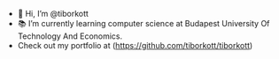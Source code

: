 - 👋 Hi, I’m @tiborkott
- 📚 I’m currently learning computer science at Budapest University Of Technology And Economics.
- Check out my portfolio at (https://github.com/tiborkott/tiborkott)

<!---
tiborkott/tiborkott is a ✨ special ✨ repository because its `README.md` (this file) appears on your GitHub profile.
You can click the Preview link to take a look at your changes.
--->
